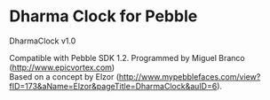Dharma Clock for Pebble
===========

DharmaClock v1.0

Compatible with Pebble SDK 1.2.
Programmed by Miguel Branco (http://www.epicvortex.com)  
Based on a concept by Elzor (http://www.mypebblefaces.com/view?fID=173&aName=Elzor&pageTitle=DharmaClock&auID=6).

